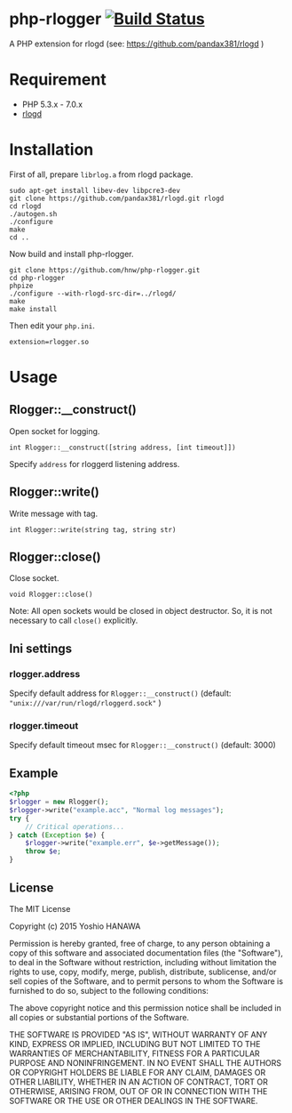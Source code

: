 # php-rlogger [![Build Status](https://travis-ci.org/hnw/php-rlogger.svg?branch=master)](https://travis-ci.org/hnw/php-rlogger)

A PHP extension for rlogd (see: https://github.com/pandax381/rlogd )

# Requirement

- PHP 5.3.x - 7.0.x
- [rlogd](https://github.com/pandax381/rlogd)

# Installation

First of all, prepare `librlog.a` from rlogd package.

```
sudo apt-get install libev-dev libpcre3-dev
git clone https://github.com/pandax381/rlogd.git rlogd
cd rlogd
./autogen.sh
./configure
make
cd ..
```

Now build and install php-rlogger.

```
git clone https://github.com/hnw/php-rlogger.git
cd php-rlogger
phpize
./configure --with-rlogd-src-dir=../rlogd/
make
make install
```

Then edit your `php.ini`.

```
extension=rlogger.so
```

# Usage

## Rlogger::__construct()

Open socket for logging.

```
int Rlogger::__construct([string address, [int timeout]])
```

Specify `address` for rloggerd listening address.

## Rlogger::write()

Write message with tag.

```
int Rlogger::write(string tag, string str)
```

## Rlogger::close()

Close socket.

```
void Rlogger::close()
```

Note: All open sockets would be closed in object destructor. So, it is not necessary to call `close()` explicitly.

## Ini settings

### rlogger.address

Specify default address for `Rlogger::__construct()` (default: `"unix:///var/run/rlogd/rloggerd.sock"` )

### rlogger.timeout

Specify default timeout msec for `Rlogger::__construct()` (default: 3000)


## Example

```php
<?php
$rlogger = new Rlogger();
$rlogger->write("example.acc", "Normal log messages");
try {
    // Critical operations...
} catch (Exception $e) {
    $rlogger->write("example.err", $e->getMessage());
    throw $e;
}
```

## License

The MIT License

Copyright (c) 2015 Yoshio HANAWA

Permission is hereby granted, free of charge, to any person obtaining a copy of this software and associated documentation files (the "Software"), to deal in the Software without restriction, including without limitation the rights to use, copy, modify, merge, publish, distribute, sublicense, and/or sell copies of the Software, and to permit persons to whom the Software is furnished to do so, subject to the following conditions:

The above copyright notice and this permission notice shall be included in all copies or substantial portions of the Software.

THE SOFTWARE IS PROVIDED "AS IS", WITHOUT WARRANTY OF ANY KIND, EXPRESS OR IMPLIED, INCLUDING BUT NOT LIMITED TO THE WARRANTIES OF MERCHANTABILITY, FITNESS FOR A PARTICULAR PURPOSE AND NONINFRINGEMENT. IN NO EVENT SHALL THE AUTHORS OR COPYRIGHT HOLDERS BE LIABLE FOR ANY CLAIM, DAMAGES OR OTHER LIABILITY, WHETHER IN AN ACTION OF CONTRACT, TORT OR OTHERWISE, ARISING FROM, OUT OF OR IN CONNECTION WITH THE SOFTWARE OR THE USE OR OTHER DEALINGS IN THE SOFTWARE.
